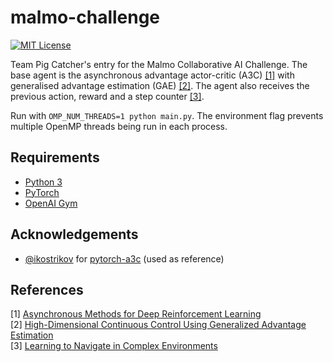 malmo-challenge
===============
[![MIT License](https://img.shields.io/badge/license-MIT-blue.svg)](LICENSE.md)

Team Pig Catcher's entry for the Malmo Collaborative AI Challenge. The base agent is the asynchronous advantage actor-critic (A3C) [[1]](#references) with generalised advantage estimation (GAE) [[2]](#references). The agent also receives the previous action, reward and a step counter [[3]](#references).

Run with `OMP_NUM_THREADS=1 python main.py`. The environment flag prevents multiple OpenMP threads being run in each process.

Requirements
------------

- [Python 3](https://www.python.org/)
- [PyTorch](http://pytorch.org/)
- [OpenAI Gym](https://gym.openai.com/)

Acknowledgements
----------------

- [@ikostrikov](https://github.com/ikostrikov) for [pytorch-a3c](https://github.com/ikostrikov/pytorch-a3c) (used as reference)

References
----------

[1] [Asynchronous Methods for Deep Reinforcement Learning](http://arxiv.org/abs/1602.01783)  
[2] [High-Dimensional Continuous Control Using Generalized Advantage Estimation](https://arxiv.org/abs/1506.02438)  
[3] [Learning to Navigate in Complex Environments](https://arxiv.org/abs/1611.03673)  
